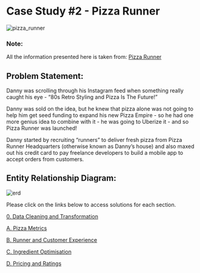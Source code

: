 # Case Study #2 - Pizza Runner

![pizza_runner](https://github.com/rakeshbangla41/8_Week_SQL_Challenge/assets/132288134/0acf2922-0368-4d57-9f5c-fada1fff3da0)

### Note: 
All the information presented here is taken from: [Pizza Runner](https://8weeksqlchallenge.com/case-study-2/)

## Problem Statement:

Danny was scrolling through his Instagram feed when something really caught his eye - “80s Retro Styling and Pizza Is The Future!”    

Danny was sold on the idea, but he knew that pizza alone was not going to help him get seed funding to expand his new Pizza Empire - so he had one more genius idea to combine 
with it - he was going to Uberize it - and so Pizza Runner was launched!    

Danny started by recruiting “runners” to deliver fresh pizza from Pizza Runner Headquarters (otherwise known as Danny’s house) and also maxed out his credit card to pay 
freelance developers to build a mobile app to accept orders from customers.   

## Entity Relationship Diagram:

![erd](https://github.com/rakeshbangla41/8_Week_SQL_Challenge/assets/132288134/e83627bf-bb58-4631-a4a7-8265edc150ad)


Please click on the links below to access solutions for each section.


[0. Data Cleaning and Transformation](https://github.com/rakeshbangla41/8_Week_SQL_Challenge/blob/main/Case%20Study%20%232%20-%20Pizza%20Runner/0.%20Data%20Cleaning%20and%20Transformation.md)   

[A. Pizza Metrics](https://github.com/rakeshbangla41/8_Week_SQL_Challenge/blob/main/Case%20Study%20%232%20-%20Pizza%20Runner/A.%20Pizza%20Metrics.md)   

[B. Runner and Customer Experience](https://github.com/rakeshbangla41/8_Week_SQL_Challenge/blob/main/Case%20Study%20%232%20-%20Pizza%20Runner/B.%20Runner%20and%20Customer%20Experience.md)   

[C. Ingredient Optimisation](https://github.com/rakeshbangla41/8_Week_SQL_Challenge/blob/main/Case%20Study%20%232%20-%20Pizza%20Runner/C.%20Ingredient%20Optimisation.md)   

[D. Pricing and Ratings](https://github.com/rakeshbangla41/8_Week_SQL_Challenge/blob/main/Case%20Study%20%232%20-%20Pizza%20Runner/D.%20Pricing%20and%20Ratings.md)  











